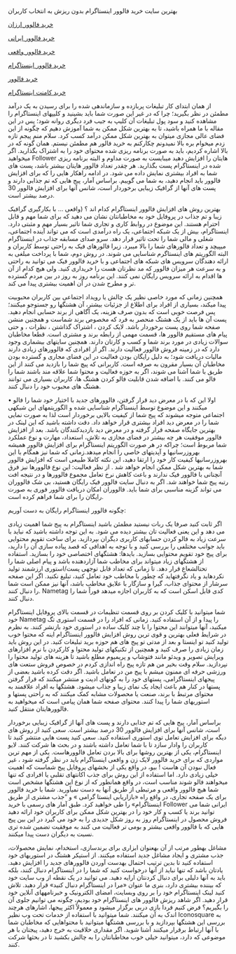 

بهترین سایت خرید فالوور اینستاگرام بدون ریزش به انتخاب کاربران

<a href="https://mymember.shop/%D8%AE%D8%B1%DB%8C%D8%AF-%D9%81%D8%A7%D9%84%D9%88%D9%88%D8%B1-%D8%A7%DB%8C%D8%B1%D8%A7%D9%86%DB%8C-%D9%88%D8%A7%D9%82%D8%B9%DB%8C" rel="nofollow">خرید فالوور ارزان</a>

<a href="https://mymember.shop/%D8%AE%D8%B1%DB%8C%D8%AF-%D9%81%D8%A7%D9%84%D9%88%D9%88%D8%B1-%D8%A7%DB%8C%D8%B1%D8%A7%D9%86%DB%8C-%D9%88%D8%A7%D9%82%D8%B9%DB%8C" rel="nofollow">خرید فالوور ایرانی</a>

<a href="https://mymember.shop/%D8%AE%D8%B1%DB%8C%D8%AF-%D9%81%D8%A7%D9%84%D9%88%D9%88%D8%B1-%D8%A7%DB%8C%D8%B1%D8%A7%D9%86%DB%8C-%D9%88%D8%A7%D9%82%D8%B9%DB%8C" rel="nofollow">خرید فالوور واقعی</a>

<a href="https://mymember.shop/%D8%AE%D8%B1%DB%8C%D8%AF-%D9%81%D8%A7%D9%84%D9%88%D9%88%D8%B1-%D8%A7%DB%8C%D8%B1%D8%A7%D9%86%DB%8C-%D9%88%D8%A7%D9%82%D8%B9%DB%8C" rel="nofollow">خرید فالوور اینستاگرام</a>

<a href="https://mymember.shop/%D8%AE%D8%B1%DB%8C%D8%AF-%D9%81%D8%A7%D9%84%D9%88%D9%88%D8%B1-%D8%A7%DB%8C%D8%B1%D8%A7%D9%86%DB%8C-%D9%88%D8%A7%D9%82%D8%B9%DB%8C" rel="nofollow">خرید فالوور</a>

<a href="https://mymember.shop/%D8%AE%D8%B1%DB%8C%D8%AF-%DA%A9%D8%A7%D9%85%D9%86%D8%AA-%D8%A7%DB%8C%D9%86%D8%B3%D8%AA%D8%A7%DA%AF%D8%B1%D8%A7%D9%85" rel="nofollow">خرید کامنت اینستاگرام</a>



از همان ابتدای کار تبلیغات پربازده و سازماندهی شده را برای رسیدن به یک درآمد مطمئن در نظر بگیرید؛ چرا که در غیر این صورت شما باید بشینید و کلیپهای اینستاگرام را مشاهده کنید و سود پول تبلیغات آن کلیپ به جیب فرد دیگری روانه شود؛ پس در این مقاله با ما همراه باشید، تا به بهترین شکل ممکن به شما آموزش دهیم که چگونه از این فضای عالی مجازی میتوان به بهترین شکل ممکن درآمد کسب کرد. سلام منم پیجم تازه زدم میخوام بره بالا نمیدونم چکارکنم به خرید فالور هم مطمئن نیستم. همان گونه که در بالا اشاره کردیم، باید به صورت برنامه ریزی شده محتوای خود را به اشتراک بگذارید. اگر میخواهید Follower هایتان را افزایش دهید میبایست به صورت مداوم و البته برنامه ریزی شده در اینستاگرام پست بگذارید. هر چقدر تعداد فالوور هایتان بیشتر باشد، پست های شما به افراد بیشتری نمایش داده می شود. در ادامه راهکار هایی را که برای افزایش فالوور باید انجام دهید، به شما می گوییم. براساس آمار، پیج هایی که تم جذابی دارند و پست های آنها از گرافیک زیبایی برخوردار است، شانس آنها برای افزایش فالوور 30 درصد بیشتر است.

بهترین روش های افزایش فالوور اینستاگرام کدام اند ؟ (واقعی ... با بکارگیری گرافیک زیبا و تم جذاب در پروفایل خود به مخاطبانتان نشان می دهید که برای شما مهم و قابل احترام هستند. این موضوع در روابط کاری و تجاری شما تاثیر بسیار مهم و مثبتی دارد. اینستاگرام، بیش از یک شبکه اجتماعی، یک راه درآمدی است که می تواند آینده اجتماعی، شغلی و مالی شما را تحت تاثیر قرار دهد. سرو صدای مسابقه جذاب در اینستاگرام میپیچد و تعداد فالورهای شما را بالا میبرد. زیرا فالورهای فیک به راحتی توسط کاربران و البته الگوریتم های اینستاگرم شناسایی می شوند. در روش دوم، شما با پرداخت مبلغی به ارائه دهندگان سرویس های شبکه های اجتماعی و با خرید فالوور فیک می توانید به راحتی و به سرعت هر میزان فالوور که مد نظرتان هست را خریداری کنید. ولی هیچ کدام از آن ها اقدام به ارائه سرویس رایگان نمی کنند. این برنامه روز به روز در بین مردم گسترده تر و مطرح شدن در آن اهمیت بیشتری پیدا می کند.

همچنین زمانی که مورد خاصی نظیر یک چالش یا رویداد اجتماعی بین کاربران محبوبیت پیدا میکند، بسیاری از افراد برای اطلاع از جزئیات بیشتر، آن هشتگها رو جستوجو میکنند؛ پس فرصت خوبی است که بدون صرف هزینه، یک آگاهی از برند حسابی انجام دهید. پست آن ها باید از یک هشتگ منحصر به فرد که مخصوص برند شماست و همچنین منشن صفحه شما روی پست برخوردار باشد. لایک کردن ، اشتراک گذاشتن ، نظرات ، و حتی پیام های مستقیم فالوور ها، قسمت مهمی از رابطه برند و مشتری است. قطعا مخاطبان سوالات زیادی در مورد برند شما و کسب و کارتان دارند. همچنین سایتهای بیشماری وجود دارد که در زمینه فروش فالوور فعالیت دارند. اگر از افرادی که فالوورهای زیادی دارند مالیات دریافت شود؛ به دلیل رایگان بودن فعالیت در این فضای مجاری و گسترده بودن مخاطبان آن بسیار مقرون به صرفه است. کاربرانی که پیچ شما را بازدید می کنند از این طریق با شما آشنا می شوند، اگر به حوزه فعالیت و محتوا شما علاقه مند باشند شما را فالو می کنند. با اضافه شدن قابلیت فالو کردن هشتگ ها، کاربران بسیاری می توانند هشتگ های محبوب خود را دنبال کنند.

• اولا این که با در معرض دید قرار گرفتن، فالوورهای جدید با اختیار خود شما را فالو میکنند و این موضوع توسط اینستاگرام شناسایی شده و الگوریتمهای این شبکهی اجتماعی متوجه میشوند که پیج شما از کیفیت بالایی برخوردار است لذا به صورت نمایی شما را در معرض دید افراد بیشتری قرار خواهد داد. دقت داشته باشید که این لینک در بهترین جایگاه صفحه قرار گرفته و در معرض دید بازدیدکنندگان باشد. بعد از افزایش فالوور موفقیت هر چه بیشتر در فضای مجازی به تلاش، استعداد، مهارت و نوع عملکرد شما مربوط است؛ چراکه در هر صورت الگوریتم اینستاگرام برای افزایش فالوور همیشه بهروزرسانیها و آپدیتهای خاصی را انجام میدهد.زمانی که شما نیز همگام با این بهروزرسانیها کیفیت کار خود را ارتقا دهید، این نکته کاملا طبیعی است که افزایش فالوور شما به بهترین شکل ممکن انجام خواهد شد . از نظر فعالیت: این نوع فالوورها نیز فرق آنچنانی با فالوور فیک ندارند و باعث کاهش نرخ تعامل مجموع فالوورها و در نتیجه افت رتبه پیج شما خواهند شد. اگر به دنبال سایت فالوور فیک رایگان هستید، بی شک فالووران می تواند گزینه مناسبی برای شما باید. فالووران امکان دریافت فالوور فوری به صورت رایگان را برای شما فراهم کرده است.

 




چگونه فالوور اینستاگرام رایگان به دست آوریم:


اگر ثابت کنید صرفا یک ربات نیستید مطمئن باشید اینستاگرام به پیج شما اهمیت زیادی می دهد و این یعنی فعالیت تان بیشتر دیده می شود. به این توجه داشته باشید که نباید با سرعت زیاد به فالو کردن حسابهای کاربری دیگران بپردازید. برای ساخت تقویم محتوایی باید جوانب مختلفی را بررسی کنید و با توجه به اهدافی که قصد پیاده سازی آن را دارید، برای پیج خود تقویم محتوایی بسازید. بایدها: هشتگهای اختصاصی خود را بسازید. استفاده از هشتگهای زیاد میتواند برای مخاطب شما آزاردهنده باشد و پیام اصلی شما را تحتالشعاع قرار دهد. تا زمانی که تعداد قابل توجهی پست/استوری ارزشمند تولید نکردهاید و یاد نگرفتهاید که چطور با مخاطب خود تعامل کنید، تبلیغ نکنید. اگر این صفحه سرشار از محتوای جذاب، گیرا و سازگار با علایق مخاطب باشد، آنها نیز ممکن است شما را دنبال کنند. Nametag کدی قابل اسکن است که به کاربران اجازه میدهد فوراً شما را دنبال کنند.

شما میتوانید با کلیک کردن بر روی قسمت تنظیمات در قسمت بالای پروفایل اینستاگرام خود Nametag را پیدا و از آن استفاده کنید. زمانی که افراد را در قسمت استوری تگ میکنید، آنها میتوانند این محتوا را با چند کلیک ساده در استوری خود بازنشر کنند. به نظرم در شرایط فعلی بهترین و قوی ترین روش افزایش فالوور اینستاگرام اینه که محتوا خوب تولید کنید تو اینستا و بعد از مدتی تو پیج های هم حوزه برید تبلیغات کنید. در این روش باید زمان زیادی را صرف کنید و همچنین از تکنیکهای تولید محتوا و کارکردن با نرم افزارهای ویرایش تصویر و ویدئو مانند فتوشاپ و پریمیوم مطلع باشید تا هزینه های تولید محتوا را نپردازید. سلام وقت بخیر من هم تازه پیج راه اندازی کردم در خصوص فروش ستعت های ورزشی حرفه ای ممنون میشم با پیج من در تعامل باشید. اگر دقت کرده باشید بعضی از پیجهای اینستاگرامی، پستهای خود را به گونهای ادیت و منتشر میکنند که قرار گرفتن پستها در کنار هم باعث ایجاد یک نمای زیبا و جذاب میشود. هشتگها به افراد علاقمند به محتوای مرتبط با برند، صنعت یا محصولات مشابه کمک میکنند که به راحتی پستها و استوریهای شما را پیدا کنند. محتوای صفحه شما همان پیامی است که میخواهید به فالوورهایتان منتقل کنید.

براساس آمار، پیج هایی که تم جذابی دارند و پست های آنها از گرافیک زیبایی برخوردار است، شانس آنها برای افزایش فالوور 30 درصد بیشتر است. سعی کنید از روش های دیگه برای افزایش تعامل توی استوری استفاده کنید. سعی کنید پست هایی منتشر کنید تا کاربران را وادار سازد تا با شما تعامل داشته باشند و در بحث ها شرکت کنند. لایو اینستاگرام، یکی از بهترین روشها برای بالا بردن تعامل فالوورهاست. یکی از مهم ترین مواردی که برای خرید فالوور لایک زن و واقعی اینستاگرام باید در نظر گرفته شود ، غیر فعال نبودن آن هاست ! بیو، در واقع یکی از بخشهای پروفایل پیج شماست که اهمیت خیلی زیادی دارد. اما استفاده از این روش برای جذب اکانتهای تقلبی یا افرادی که تنها میخواهند فالو شوند مناسب است، در واقع همانطور که از نوع این هشتگها مشخص است شما هیچ فالوور واقعی و مرتبطی از طریق آنها به دست نمیآورید. شما با خرید فالوور برای یک صفحه تجاری، در واقع راه «بازاریابی اینستا گرامی » و “جذب مشتری از طریق اینستاگرام» را طی خواهید کرد. طبق آمار های رسمی با خرید Follower ایرانی شما می توانید برند یا کسب و کار خود را در بهترین شکل ممکن برای کاربران خود ارائه دهید فروش محصول در اینستاگرام روز به روز شکل جدیدی را به خود می گیرد در این بین پیج هایی که با فالوور واقعی بیشتر و بومی تر فعالیت می کنند به موفقیت تضمین شده تری نسبت به دیگران دست پیدا میکنند.

مشاغل بهطور مرتب از آن بهعنوان ابزاری برای برندسازی، استخدام، نمایش محصولات، جذب مشتری و ایجاد مشاغل جدید استفاده میکنند. از استیکر هشتگ در استوریهای خود استفاده کنید تا بدین ترتیب احتمال بهدست آوردن فالوورهای جدید را افزایش دهید. یادتان باشد که تنها نباید از آنها درخواست کنید که شما را در اینستاگرام دنبال کنند، بلکه باید به آنها دلیلی برای دنبال کردنتان ارایه دهید. می توانید در یک نقطه از وب سایت خود که بیننده بیشتری دارد، بنری ما عنوان «مرا در اینستاگرام دنبال کنید» قرار دهید. تلاش کنید لینک اینستاگرام خود را بر روی وبسایت، امضای الکترونیک و خبرنامههای آنلاین خود قرار دهید. اگر شاهد ریزش فالوور های اینستاگرام خود بودیم، چگونه می توانیم جلوی آن را بگیریم؟ فرض کنیم فردا بازی دربی برگزار میشود و معمولاً اکثر پیجها، اشارهای هرچند اندک به آن میکنند. شما میتوانید با استفاده از خدمات تحت وب نظیر Iconosquare به بررسی این هشتگها بپردازید و با بررسی هشتگها میتوانید با محتواهایی که مخاطبان شما با آنها ارتباط برقرار میکنند آشنا شوید. اگر مقداری خلاقیت به خرج دهید، پیجتان با هر موضوعی که دارد، میتوانید خیلی خوب مخاطبانتان را به چالش بکشید تا در بحثها شرکت کنند.

 



